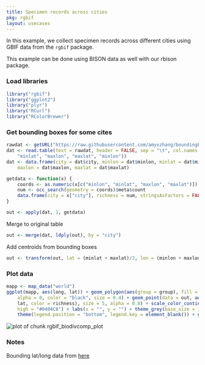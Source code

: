 ```yaml
---
title: Specimen records across cities
pkg: rgbif
layout: usecases
---
```


In this example, we collect specimen records across different cities using GBIF data from the `rgbif` package.

This example can be done using BISON data as well with our rbison package.




### Load libraries


```r
library("rgbif")
library("ggplot2")
library("plyr")
library("RCurl")
library("RColorBrewer")
```


### Get bounding boxes for some cites


```r
rawdat <- getURL("https://raw.githubusercontent.com/amyxzhang/boundingbox-cities/master/boundbox.txt")
dat <- read.table(text = rawdat, header = FALSE, sep = "\t", col.names = c("city", 
    "minlat", "maxlon", "maxlat", "minlon"))
dat <- data.frame(city = dat$city, minlon = dat$minlon, minlat = dat$minlat, 
    maxlon = dat$maxlon, maxlat = dat$maxlat)
```



```r
getdata <- function(x) {
    coords <- as.numeric(x[c("minlon", "minlat", "maxlon", "maxlat")])
    num <- occ_search(geometry = coords)$meta$count
    data.frame(city = x["city"], richness = num, stringsAsFactors = FALSE)
}
```



```r
out <- apply(dat, 1, getdata)
```


Merge to original table


```r
out <- merge(dat, ldply(out), by = "city")
```


Add centroids from bounding boxes


```r
out <- transform(out, lat = (minlat + maxlat)/2, lon = (minlon + maxlon)/2)
```


### Plot data


```r
mapp <- map_data("world")
ggplot(mapp, aes(long, lat)) + geom_polygon(aes(group = group), fill = "white", 
    alpha = 0, color = "black", size = 0.4) + geom_point(data = out, aes(lon, 
    lat, color = richness), size = 5, alpha = 0.8) + scale_color_continuous(low = "#60E1EE", 
    high = "#0404C8") + labs(x = "", y = "") + theme_grey(base_size = 14) + 
    theme(legend.position = "bottom", legend.key = element_blank()) + guides(color = guide_legend(keywidth = 2))
```

![plot of chunk rgbif_biodivcomp_plot](../../assets/usecases-images/rgbif_biodivcomp_plot.png) 


### Notes

Bounding lat/long data from [here](https://raw.github.com/amyxzhang/boundingbox-cities/master/boundbox.txt)
